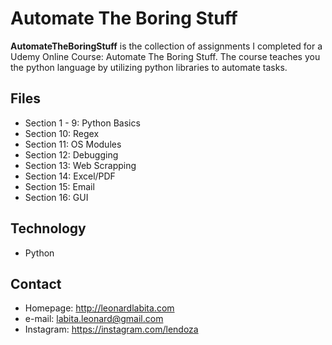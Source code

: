 Automate The Boring Stuff
======
**AutomateTheBoringStuff** is the collection of assignments I completed for a Udemy Online Course: Automate The Boring Stuff. The course teaches you the python language by utilizing python libraries to automate tasks.

## Files
* Section 1 - 9: Python Basics
* Section 10: Regex
* Section 11: OS Modules
* Section 12: Debugging
* Section 13: Web Scrapping
* Section 14: Excel/PDF
* Section 15: Email
* Section 16: GUI

## Technology
* Python

## Contact

* Homepage: http://leonardlabita.com
* e-mail: labita.leonard@gmail.com
* Instagram: https://instagram.com/lendoza
